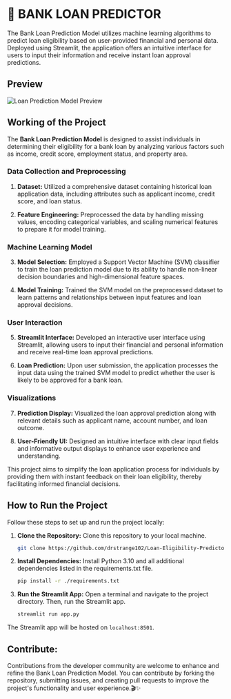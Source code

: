 # 🏦 BANK LOAN PREDICTOR

The Bank Loan Prediction Model utilizes machine learning algorithms to predict loan eligibility based on user-provided financial and personal data. Deployed using Streamlit, the application offers an intuitive interface for users to input their information and receive instant loan approval predictions.

## Preview

![Loan Prediction Model Preview](loan_predictor.gif)

## Working of the Project

The **Bank Loan Prediction Model** is designed to assist individuals in determining their eligibility for a bank loan by analyzing various factors such as income, credit score, employment status, and property area.

### Data Collection and Preprocessing

1. **Dataset:** Utilized a comprehensive dataset containing historical loan application data, including attributes such as applicant income, credit score, and loan status.

2. **Feature Engineering:** Preprocessed the data by handling missing values, encoding categorical variables, and scaling numerical features to prepare it for model training.

### Machine Learning Model

3. **Model Selection:** Employed a Support Vector Machine (SVM) classifier to train the loan prediction model due to its ability to handle non-linear decision boundaries and high-dimensional feature spaces.

4. **Model Training:** Trained the SVM model on the preprocessed dataset to learn patterns and relationships between input features and loan approval decisions.

### User Interaction

5. **Streamlit Interface:** Developed an interactive user interface using Streamlit, allowing users to input their financial and personal information and receive real-time loan approval predictions.

6. **Loan Prediction:** Upon user submission, the application processes the input data using the trained SVM model to predict whether the user is likely to be approved for a bank loan.

### Visualizations

7. **Prediction Display:** Visualized the loan approval prediction along with relevant details such as applicant name, account number, and loan outcome.

8. **User-Friendly UI:** Designed an intuitive interface with clear input fields and informative output displays to enhance user experience and understanding.

This project aims to simplify the loan application process for individuals by providing them with instant feedback on their loan eligibility, thereby facilitating informed financial decisions.

## How to Run the Project

Follow these steps to set up and run the project locally:

1. **Clone the Repository:**
   Clone this repository to your local machine.

    ```bash
    git clone https://github.com/drstrange102/Loan-Eligibility-Predictor.git
    ```

2. **Install Dependencies:**
   Install Python 3.10 and all additional dependencies listed in the requirements.txt file.

    ```bash
    pip install -r ./requirements.txt
    ```

3. **Run the Streamlit App:**
   Open a terminal and navigate to the project directory. Then, run the Streamlit app.

    ```bash
    streamlit run app.py
    ```

The Streamlit app will be hosted on `localhost:8501`.

## Contribute:

Contributions from the developer community are welcome to enhance and refine the Bank Loan Prediction Model. You can contribute by forking the repository, submitting issues, and creating pull requests to improve the project's functionality and user experience.🎬✨
